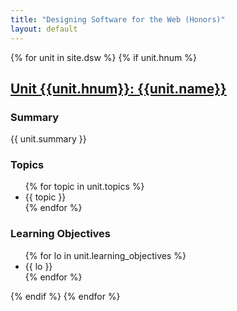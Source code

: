 ```yaml
---
title: "Designing Software for the Web (Honors)"
layout: default
---
```


{% for unit in site.dsw %}
{% if unit.hnum  %} <!-- avoids including index.md in list -->

<h2><a href="{{unit.url}}">Unit {{unit.hnum}}: {{unit.name}}</a></h2>

<h3>Summary</h3>
{{ unit.summary }}

<h3>Topics</h3>
<ul>
{% for topic in unit.topics %}
<li>{{ topic }}</li>
{% endfor %}
</ul>

<h3>Learning Objectives</h3>
<ul>
{% for lo in unit.learning_objectives %}
<li>{{ lo }}</li>
{% endfor %}
</ul>


{% endif %} <!-- if unit.num -->
{% endfor %} <!-- for unit in site.dsw -->
